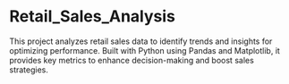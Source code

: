 # Retail_Sales_Analysis
This project analyzes retail sales data to identify trends and insights for optimizing performance. Built with Python using Pandas and Matplotlib, it provides key metrics to enhance decision-making and boost sales strategies.

